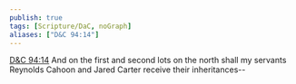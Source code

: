 ```yaml
---
publish: true
tags: [Scripture/DaC, noGraph]
aliases: ["D&C 94:14"]
---
```

[D&C 94:14](https://churchofjesuschrist.org/study/scriptures/dc-testament/dc/94?lang=eng&id=p14#p14) And on the first and second lots on the north shall my servants Reynolds Cahoon and Jared Carter receive their inheritances--
